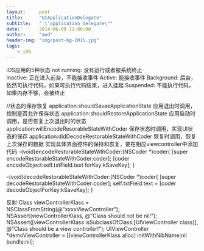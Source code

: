 ```yaml
---
layout:     post
title:      "UIApplicationDelegate"
subtitle:   " \"application delegate\""
date:       2014-06-09 12:00:00
author:     "awd"
header-img: "img/post-bg-2015.jpg"
tags:
    - iOS
---
```

iOS应用的5种状态
not running: 没有运行或者被系统终止   
Inactive:      正在进入前台，不能接收事件
Active:        能接收事件
Background: 后台，依然可执行代码，如果可执行代码结束，进入挂起
Suspended:  不能执行代码，如果内存不够，会被终止

//状态的保存恢复
application:shouldSavaeApplicationState	应用退出时调用，控制是否允许保存状态
application:shouldRestoreApplicationState	应用启动时调用，是否恢复上次退出时的状态
application:willEncodeResorableStateWithCoder	保存状态时调用，实现UI状态的保存
application:didDecodeRestorableStateWithCoder	恢复时调用，恢复上次保存的数据
实现具体界面控件的保持和恢复，要在相应viewcontroller中添加代码
-(void)encodeRestorableStateWithCoder:(NSCoder *)coder{
    [super encodeRestorableStateWithCoder:coder];
    [coder encodeObject:self.txtField.text forKey:kSaveKey];
}

-(void)decodeRestorableStateWithCoder:(NSCoder *)coder{
    [super decodeRestorableStateWithCoder:coder];
    self.txtField.text = [coder decodeObjectForKey:kSaveKey];
}

反射
Class viewControllerKlass = NSClassFromString(@"xxxxViewController");
NSAssert(viewControllerKlass, @"Class should not be nil!");
NSAssert([viewControllerKlass isSubclassOfClass:[UIViewController class]], @"Class should be a view controller!");
UIViewController *demoViewController = [[viewControllerKlass alloc] initWithNibName:nil bundle:nil];
